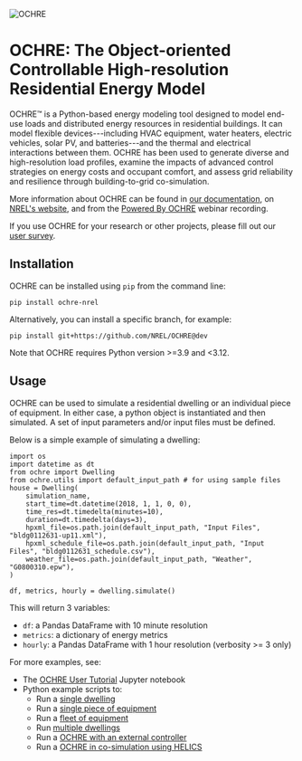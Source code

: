 ![OCHRE](https://github.com/NREL/OCHRE/blob/main/docs/source/images/OCHRE-Logo-Horiz-2Color.png)

# OCHRE: The Object-oriented Controllable High-resolution Residential Energy Model

OCHRE&trade; is a Python-based energy modeling tool designed to model end-use
loads and distributed energy resources in residential buildings. It can model
flexible devices---including HVAC equipment, water heaters, electric vehicles,
solar PV, and batteries---and the thermal and electrical interactions between
them. OCHRE has been used to generate diverse and high-resolution load
profiles, examine the impacts of advanced control strategies on energy costs
and occupant comfort, and assess grid reliability and resilience through
building-to-grid co-simulation.

More information about OCHRE can be found in [our
documentation](https://ochre-nrel.readthedocs.io/), on [NREL's
website](https://www.nrel.gov/grid/ochre.html), and from the [Powered By
OCHRE](https://www.youtube.com/watch?v=B5elLVtYDbI) webinar recording.

If you use OCHRE for your research or other projects, please fill out our [user survey](https://forms.office.com/g/U4xYhaWEvs).

## Installation

OCHRE can be installed using `pip` from the command line:

```
pip install ochre-nrel
```

Alternatively, you can install a specific branch, for example:

```
pip install git+https://github.com/NREL/OCHRE@dev
```

Note that OCHRE requires Python version >=3.9 and <3.12.

## Usage

OCHRE can be used to simulate a residential dwelling or an individual piece of
equipment. In either case, a python object is instantiated and then simulated.
A set of input parameters and/or input files must be defined. 

Below is a simple example of simulating a dwelling:
```
import os
import datetime as dt
from ochre import Dwelling
from ochre.utils import default_input_path # for using sample files
house = Dwelling(
    simulation_name, 
    start_time=dt.datetime(2018, 1, 1, 0, 0),
    time_res=dt.timedelta(minutes=10),       
    duration=dt.timedelta(days=3),
    hpxml_file=os.path.join(default_input_path, "Input Files", "bldg0112631-up11.xml"),
    hpxml_schedule_file=os.path.join(default_input_path, "Input Files", "bldg0112631_schedule.csv"),
    weather_file=os.path.join(default_input_path, "Weather", "G0800310.epw"),
)

df, metrics, hourly = dwelling.simulate()
```

This will return 3 variables:
 * `df`: a Pandas DataFrame with 10 minute resolution
 * `metrics`: a dictionary of energy metrics
 * `hourly`: a Pandas DataFrame with 1 hour resolution (verbosity >= 3 only)

For more examples, see:
* The [OCHRE User
  Tutorial](https://colab.research.google.com/github/NREL/OCHRE/blob/main/notebook/user_tutorial.ipynb)
  Jupyter notebook 
* Python example scripts to:
  * Run a [single dwelling](https://github.com/NREL/OCHRE/blob/main/bin/run_dwelling.py)
  * Run a [single piece of equipment](https://github.com/NREL/OCHRE/blob/main/bin/run_equipment.py)
  * Run a [fleet of equipment](https://github.com/NREL/OCHRE/blob/main/bin/run_fleet.py)
  * Run [multiple dwellings](https://github.com/NREL/OCHRE/blob/main/bin/run_multiple.py)
  * Run a [OCHRE with an external controller](https://github.com/NREL/OCHRE/blob/main/bin/run_external_control.py)
  * Run a [OCHRE in co-simulation using HELICS](https://github.com/NREL/OCHRE/blob/main/bin/run_cosimulation.py)
